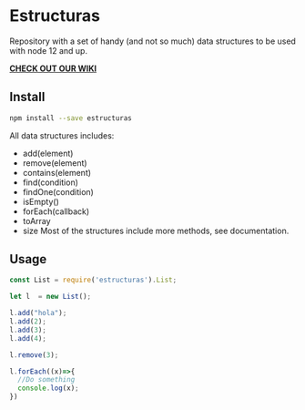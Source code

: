 # Estructuras

Repository with a set of handy (and not so much) data structures to be used with
node 12 and up.

**[CHECK OUT OUR WIKI][1]**


## Install
```bash
npm install --save estructuras
```

All data structures includes:
* add(element)
* remove(element)
* contains(element)
* find(condition)
* findOne(condition)
* isEmpty()
* forEach(callback)
* toArray
* size
Most of the structures include more methods, see documentation.

## Usage
```javascript
const List = require('estructuras').List;

let l  = new List();

l.add("hola");
l.add(2);
l.add(3);
l.add(4);

l.remove(3);

l.forEach((x)=>{
  //Do something
  console.log(x);
})
```

[1]: https://github.com/davidalencia/estructuras/wiki
